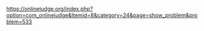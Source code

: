 https://onlinejudge.org/index.php?option=com_onlinejudge&Itemid=8&category=24&page=show_problem&problem=533
